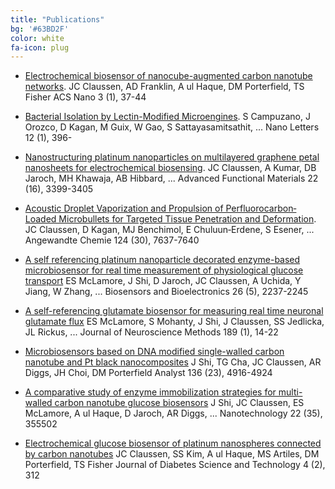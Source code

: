 ```yaml
---
title: "Publications"
bg: '#63BD2F'
color: white
fa-icon: plug
---
```

- [Electrochemical biosensor of nanocube-augmented carbon nanotube networks](
	https://scholar.google.com/citations?view_op=view_citation&hl=en&user=gJzQV6QAAAAJ&citation_for_view=gJzQV6QAAAAJ:u5HHmVD_uO8C).
   JC Claussen, AD Franklin, A ul Haque, DM Porterfield, TS Fisher
   ACS Nano 3 (1), 37-44

 - [Bacterial Isolation by Lectin-Modified Microengines](
	https://scholar.google.com/citations?view_op=view_citation&hl=en&user=gJzQV6QAAAAJ&citation_for_view=gJzQV6QAAAAJ:hqOjcs7Dif8C).
   S Campuzano, J Orozco, D Kagan, M Guix, W Gao, S Sattayasamitsathit, ...
	Nano Letters 12 (1), 396-

- [Nanostructuring platinum nanoparticles on multilayered graphene petal nanosheets 	for electrochemical biosensing](https://scholar.google.com/citations?view_op=view_citation&hl=en&user=gJzQV6QAAAAJ&citation_for_view=gJzQV6QAAAAJ:roLk4NBRz8UC).
   JC Claussen, A Kumar, DB Jaroch, MH Khawaja, AB Hibbard, ...
   Advanced Functional Materials 22 (16), 3399-3405


- [Acoustic Droplet Vaporization and Propulsion of Perfluorocarbon‐Loaded 	Microbullets for Targeted Tissue Penetration and Deformation](https://scholar.google.com/citations?view_op=view_citation&hl=en&user=gJzQV6QAAAAJ&citation_for_view=gJzQV6QAAAAJ:0EnyYjriUFMC).
   JC Claussen, D Kagan, MJ Benchimol, E Chuluun‐Erdene, S Esener, ...
Angewandte Chemie 124 (30), 7637-7640

- [A self referencing platinum nanoparticle decorated enzyme-based microbiosensor for real time measurement of physiological glucose transport](https://scholar.google.com/citations?view_op=view_citation&hl=en&user=gJzQV6QAAAAJ&citation_for_view=gJzQV6QAAAAJ:2osOgNQ5qMEC)
ES McLamore, J Shi, D Jaroch, JC Claussen, A Uchida, Y Jiang, W Zhang, ...
Biosensors and Bioelectronics 26 (5), 2237-2245

- [A self-referencing glutamate biosensor for measuring real time neuronal glutamate flux](https://scholar.google.com/citations?view_op=view_citation&hl=en&user=gJzQV6QAAAAJ&citation_for_view=gJzQV6QAAAAJ:u-x6o8ySG0sC)
ES McLamore, S Mohanty, J Shi, J Claussen, SS Jedlicka, JL Rickus, ...
Journal of Neuroscience Methods 189 (1), 14-22

- [Microbiosensors based on DNA modified single-walled carbon nanotube and Pt black nanocomposites](https://scholar.google.com/citations?view_op=view_citation&hl=en&user=gJzQV6QAAAAJ&citation_for_view=gJzQV6QAAAAJ:zYLM7Y9cAGgC)
J Shi, TG Cha, JC Claussen, AR Diggs, JH Choi, DM Porterfield
Analyst 136 (23), 4916-4924

- [A comparative study of enzyme immobilization strategies for multi-walled carbon nanotube glucose biosensors](https://scholar.google.com/citations?view_op=view_citation&hl=en&user=gJzQV6QAAAAJ&citation_for_view=gJzQV6QAAAAJ:YsMSGLbcyi4C)
J Shi, JC Claussen, ES McLamore, A ul Haque, D Jaroch, AR Diggs, ...
Nanotechnology 22 (35), 355502

- [Electrochemical glucose biosensor of platinum nanospheres connected by carbon nanotubes](https://scholar.google.com/citations?view_op=view_citation&hl=en&user=gJzQV6QAAAAJ&citation_for_view=gJzQV6QAAAAJ:9yKSN-GCB0IC)
JC Claussen, SS Kim, A ul Haque, MS Artiles, DM Porterfield, TS Fisher
Journal of Diabetes Science and Technology 4 (2), 312

